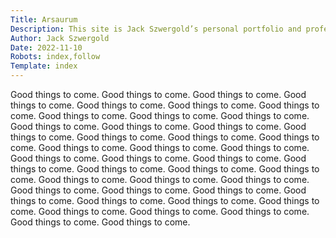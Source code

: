 ```yaml
---
Title: Arsaurum
Description: This site is Jack Szwergold’s personal portfolio and professional calling card.
Author: Jack Szwergold
Date: 2022-11-10
Robots: index,follow
Template: index
---
```



Good things to come. Good things to come. Good things to come. Good things to come. Good things to come. Good things to come. Good things to come. Good things to come. Good things to come. Good things to come. Good things to come. Good things to come. Good things to come. Good things to come. Good things to come. Good things to come. Good things to come. Good things to come. Good things to come. Good things to come. Good things to come. Good things to come. Good things to come. Good things to come. Good things to come. Good things to come. Good things to come. Good things to come. Good things to come. Good things to come. Good things to come. Good things to come. Good things to come. Good things to come. Good things to come. Good things to come. Good things to come. Good things to come. Good things to come. Good things to come. Good things to come. Good things to come.


